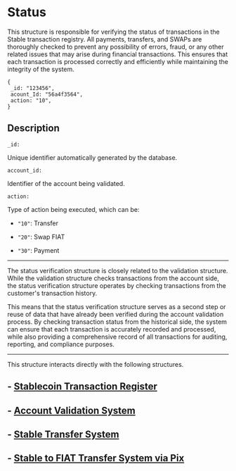 # Status

This structure is responsible for verifying the status of transactions in the Stable transaction registry. All payments, transfers, and SWAPs are thoroughly checked to prevent any possibility of errors, fraud, or any other related issues that may arise during financial transactions. This ensures that each transaction is processed correctly and efficiently while maintaining the integrity of the system.


    {
     _id: "123456",
     acount_Id: "56a4f3564",
     action: "10",
    }


## Description
    _id:
Unique identifier automatically generated by the database.


    account_id:
Identifier of the account being validated.


    action:
Type of action being executed, which can be:

- `"10"`: Transfer

- `"20"`: Swap FIAT

- `"30"`: Payment
         
____

The status verification structure is closely related to the validation structure. While the validation structure checks transactions from the account side, the status verification structure operates by checking transactions from the customer's transaction history.

This means that the status verification structure serves as a second step or reuse of data that have already been verified during the account validation process. By checking transaction status from the historical side, the system can ensure that each transaction is accurately recorded and processed, while also providing a comprehensive record of all transactions for auditing, reporting, and compliance purposes.

____
This structure interacts directly with the following structures.

## - [Stablecoin Transaction Register](./estruturas/STR.md)
## - [Account Validation System](./estruturas/acc_valitadion.md)

## - [Stable Transfer System](./estruturas/STS.md)

## - [Stable to FIAT Transfer System via Pix](./estruturas/transfer_Pix.md)


